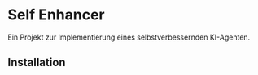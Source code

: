 # Self Enhancer

Ein Projekt zur Implementierung eines selbstverbessernden KI-Agenten.

## Installation

